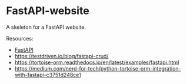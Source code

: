 # FastAPI-website
A skeleton for a FastAPI website.

Resources:
* [FastAPI](https://fastapi.tiangolo.com/)
* https://testdriven.io/blog/fastapi-crud/
* https://tortoise-orm.readthedocs.io/en/latest/examples/fastapi.html
* https://medium.com/nerd-for-tech/python-tortoise-orm-integration-with-fastapi-c3751d248ce1